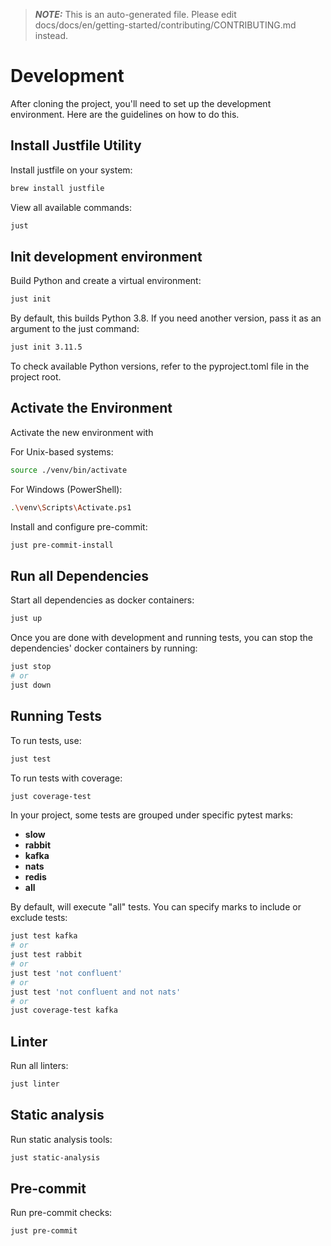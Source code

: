 > **_NOTE:_**  This is an auto-generated file. Please edit docs/docs/en/getting-started/contributing/CONTRIBUTING.md instead.

# Development

After cloning the project, you'll need to set up the development environment. Here are the guidelines on how to do this.

## Install Justfile Utility

Install justfile on your system:

```bash
brew install justfile
```

View all available commands:

```bash
just
```

## Init development environment

Build Python and create a virtual environment:

```bash
just init
```

By default, this builds Python 3.8. If you need another version, pass it as an argument to the just command:

```bash
just init 3.11.5
```

To check available Python versions, refer to the pyproject.toml file in the project root.

## Activate the Environment

Activate the new environment with

For Unix-based systems:

```bash
source ./venv/bin/activate
```

For Windows (PowerShell):

```bash
.\venv\Scripts\Activate.ps1
```

Install and configure pre-commit:

```bash
just pre-commit-install
```

## Run all Dependencies

Start all dependencies as docker containers:

```bash
just up
```

Once you are done with development and running tests, you can stop the dependencies' docker containers by running:

```bash
just stop
# or
just down
```

## Running Tests

To run tests, use:

```bash
just test
```

To run tests with coverage:

```bash
just coverage-test
```

In your project, some tests are grouped under specific pytest marks:

* **slow**
* **rabbit**
* **kafka**
* **nats**
* **redis**
* **all**

By default, will execute "all" tests. You can specify marks to include or exclude tests:

```bash
just test kafka
# or
just test rabbit
# or
just test 'not confluent'
# or
just test 'not confluent and not nats'
# or
just coverage-test kafka
```

## Linter

Run all linters:

```bash
just linter
```

## Static analysis

Run static analysis tools:

```bash
just static-analysis
```

## Pre-commit

Run pre-commit checks:

```bash
just pre-commit
```
